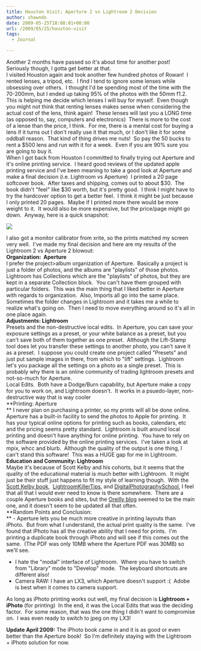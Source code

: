 ```yaml
---
title: Houston Visit; Aperture 2 vs Lightroom 2 Decision
author: shawndo
date: 2009-05-25T18:08:01+00:00
url: /2009/05/25/houston-visit
tags:
  - Journal

---
```

Another 2 months have passed so it's about time for another post!  Seriously though, I gotta get better at that.  
I visited Houston again and took another few hundred photos of Rowan!  I rented lenses, a tripod, etc.  I find I tend to ignore some lenses while obsessing over others.  I thought I'd be spending most of the time with the 70-200mm, but I ended up taking 95% of the photos with the 50mm f1.2.  This is helping me decide which lenses I will buy for myself.  Even though you might not think that renting lenses makes sense when considering the actual cost of the lens, think again!  These lenses will last you a LONG time (as opposed to, say, computers and electronics)  There is more to the cost of a lense than the price, I think.  For me, there is a mental cost for buying a lens if it turns out I don't really use it that much, or I don't like it for some oddball reason.  That kind of thing drives me nuts!  So pay the 50 bucks to rent a $500 lens and run with it for a week.  Even if you are 90% sure you are going to buy it.  
When I got back from Houston I committed to finally trying out Aperture and it's online printing service.  I heard good reviews of the updated apple printing service and I've been meaning to take a good look at Aperture and make a final decision (i.e. Lightroom vs Aperture)  I printed a 20 page softcover book.  After taxes and shipping, comes out to about $30.  The book didn't "feel" like $30 worth, but it's pretty good.  I think I might have to try the hardcover option to get a better feel.  I think it might be just because I only printed 20 pages.  Maybe if I printed more there would be more weight to it.  It would also be more expensive, but the price/page might go down.  Anyway, here is a quick snapshot:

![](/images/2009/05/apple-print.jpg)

I also got a monitor calibrator from xrite, so the prints matched my screen very well.  I've made my final decision and here are my results of the Lightroom 2 vs Aperture 2 blowout:  
**Organization:  Aperture**  
I prefer the project>album organization of Aperture.  Basically a project is just a folder of photos, and the albums are "playlists" of those photos.  Lightroom has Collections which are the "playlists" of photos, but they are kept in a separate Collection block.  You can't have them grouped with particular folders.  This was the main thing that I liked better in Aperture with regards to organization.  Also, Imports all go into the same place.  Sometimes the folder changes in Lightroom and it takes me a while to realize what's going on.  Then I need to move everything around so it's all in one place again.  
**Adjustments: Lightroom**  
Presets and the non-destructive local edits.  In Aperture, you can save your exposure settings as a preset, or your white balance as a preset, but you can't save both of them together as one preset.  Although the Lift-Stamp tool does let you transfer these settings to another photo, you can't save it as a preset.  I suppose you could create one project called "Presets" and just put sample images in there, from which to "lift" settings.  Lightroom let's you package all the settings on a photo as a single preset.  This is probably why there is an online community of trading lightroom presets and not-so-much for Aperture.  
Local Edits.  Both have a Dodge/Burn capability, but Aperture make a copy for you to work on, and Lightroom doesn't.  It works in a psuedo-layer, non-destructive way that is way cooler  
**Printing: Aperture  
** I never plan on purchasing a printer, so my prints will all be done online.  Aperture has a built-in facility to send the photos to Apple for printing.  It has your typical online options for printing such as books, calendars, etc and the pricing seems pretty standard.  Lightroom is built around local printing and doesn't have anything for online printing.  You have to rely on the software provided by the online printing services.  I've taken a look at mpix, whcc and blurb.  Although the quality of the output is one thing, I can't stand this software!  This was a HUGE gap for me in Lightroom.  
**Education and Community: Lightroom**  
Maybe it's because of Scott Kelby and his cohorts, but it seems that the quality of the educational material is much better with Lightroom.  It might just be their stuff just happens to fit my style of learning though.  With the [Scott Kelby book][1],  [LightroomKillerTips][2], and [DigitalPhotographySchool][3], I feel that all that I would ever need to know is there somewhere.  There are a couple Aperture books and sites, but the [Oreilly blog][4] seemed to be the main one, and it doesn't seem to be updated all that often.  
**Random Points and Conclusion:  
** - Aperture lets you be much more creative in printing layouts than iPhoto.  But from what I understand, the actual print quality is the same.  I've found that iPhoto has all the creative ability that I need for prints.  I'm printing a duplicate book through iPhoto and will see if this comes out the same.  (The PDF was only 10MB where the Aperture PDF was 30MB) so we'll see.  
- I hate the "modal" interface of Lightroom.  Where you have to switch from "Library" mode to "Develop" mode.  The keyboard shortcuts are different also!  
- Camera RAW: I have an LX3, which Aperture doesn't support :(  Adobe is best when it comes to camera support.

As long as iPhoto printing works out well, my final decision is **Lightroom + iPhoto** (for printing)  In the end, it was the Local Edits that was the deciding factor.  For some reason, that was the one thing I didn't want to compromise on.  I was even ready to switch to jpeg on my LX3!

**Update April 2009:** The iPhoto book came in and it is as good or even better than the Aperture book!  So I'm definitely staying with the Lightroom + iPhoto solution for now.

 [1]: http://www.kelbytraining.com/product/adobe-photoshop-lightroom-20-book-for-digital-photographers.html
 [2]: http://www.lightroomkillertips.com/
 [3]: http://digital-photography-school.com
 [4]: http://digitalmedia.oreilly.com/aperture/